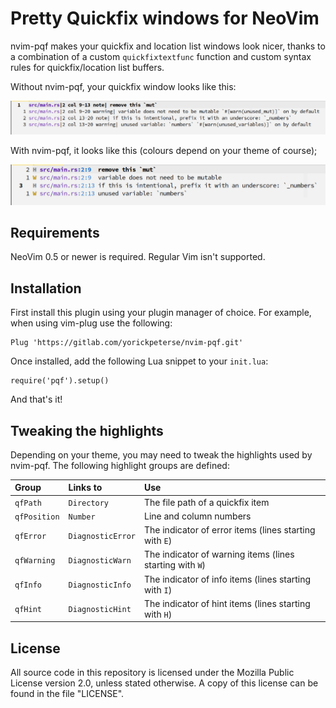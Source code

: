 # Pretty Quickfix windows for NeoVim

nvim-pqf makes your quickfix and location list windows look nicer, thanks to a
combination of a custom `quickfixtextfunc` function and custom syntax rules for
quickfix/location list buffers.

Without nvim-pqf, your quickfix window looks like this:

![Without nvim-pqf](images/before.png)

With nvim-pqf, it looks like this (colours depend on your theme of course);

![With nvim-pqf](images/after.png)

## Requirements

NeoVim 0.5 or newer is required. Regular Vim isn't supported.

## Installation

First install this plugin using your plugin manager of choice. For example, when
using vim-plug use the following:

    Plug 'https://gitlab.com/yorickpeterse/nvim-pqf.git'

Once installed, add the following Lua snippet to your `init.lua`:

    require('pqf').setup()

And that's it!

## Tweaking the highlights

Depending on your theme, you may need to tweak the highlights used by nvim-pqf.
The following highlight groups are defined:

| Group        | Links to          | Use
|:-------------|:------------------|:-----------------------------------
| `qfPath`     | `Directory`       | The file path of a quickfix item
| `qfPosition` | `Number`          | Line and column numbers
| `qfError`    | `DiagnosticError` | The indicator of error items (lines starting with `E`)
| `qfWarning`  | `DiagnosticWarn`  | The indicator of warning items (lines starting with `W`)
| `qfInfo`     | `DiagnosticInfo`  | The indicator of info items (lines starting with `I`)
| `qfHint`     | `DiagnosticHint`  | The indicator of hint items (lines starting with `H`)

## License

All source code in this repository is licensed under the Mozilla Public License
version 2.0, unless stated otherwise. A copy of this license can be found in the
file "LICENSE".

